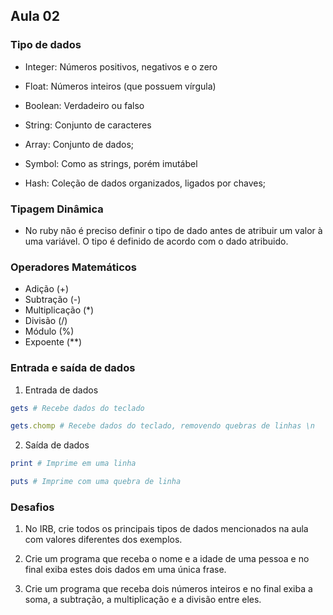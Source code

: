 ## Aula 02

### Tipo de dados

- Integer: Números positivos, negativos e o zero

- Float: Números inteiros (que possuem vírgula)

- Boolean: Verdadeiro ou falso

- String: Conjunto de caracteres

- Array: Conjunto de dados;

- Symbol: Como as strings, porém imutábel

- Hash: Coleção de dados organizados, ligados por chaves;

### Tipagem Dinâmica

- No ruby não é preciso definir o tipo de dado antes de atribuir um valor à uma variável. O tipo é definido de acordo com o dado atribuido. 

### Operadores Matemáticos

- Adição (+)
- Subtração (-)
- Multiplicação (*)
- Divisão (/)
- Módulo (%)
- Expoente (**)

### Entrada e saída de dados

1. Entrada de dados

```ruby
gets # Recebe dados do teclado

gets.chomp # Recebe dados do teclado, removendo quebras de linhas \n
```

2. Saída de dados

```ruby
print # Imprime em uma linha

puts # Imprime com uma quebra de linha
```


### Desafios

1. No IRB, crie todos os principais tipos de dados mencionados na aula com valores diferentes dos exemplos.

2. Crie um programa que receba o nome e a idade de uma pessoa e no final exiba estes dois dados em uma única frase.

3. Crie um programa que receba dois números inteiros e no final exiba a soma, a subtração, a multiplicação e a divisão entre eles.








